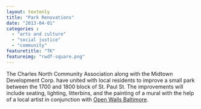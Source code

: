 ```yaml
---
layout: textonly
title: "Park Renovations"
date: "2013-04-01"
categories :
  - "arts and culture"
  - "social justice"
  - "community"
featuretitle: "TK"
featureimg: "rwdf-square.png"
---
```


The Charles North Community Association along with the Midtown Development Corp. have united with local residents to improve a small park between the 1700 and 1800 block of St. Paul St. The improvements will include seating, lighting, litterbins, and the painting of a mural with the help of a local artist in conjunction with [Open Walls Baltimore][OWB].

[OWB]: http://openwallsbaltimore.com/


